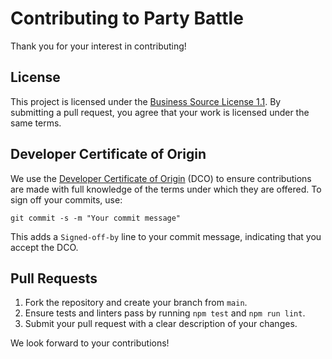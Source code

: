 # Contributing to Party Battle

Thank you for your interest in contributing!

## License

This project is licensed under the [Business Source License 1.1](LICENSE.md). By submitting a pull request, you agree that your work is licensed under the same terms.

## Developer Certificate of Origin

We use the [Developer Certificate of Origin](https://developercertificate.org/) (DCO) to ensure contributions are made with full knowledge of the terms under which they are offered. To sign off your commits, use:

```
git commit -s -m "Your commit message"
```

This adds a `Signed-off-by` line to your commit message, indicating that you accept the DCO.

## Pull Requests

1. Fork the repository and create your branch from `main`.
2. Ensure tests and linters pass by running `npm test` and `npm run lint`.
3. Submit your pull request with a clear description of your changes.

We look forward to your contributions!

